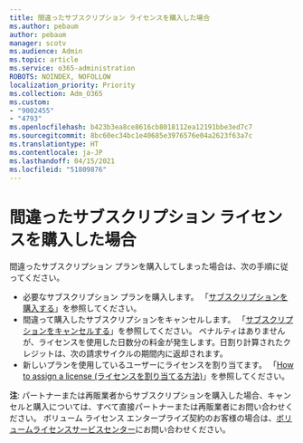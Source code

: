 ```yaml
---
title: 間違ったサブスクリプション ライセンスを購入した場合
ms.author: pebaum
author: pebaum
manager: scotv
ms.audience: Admin
ms.topic: article
ms.service: o365-administration
ROBOTS: NOINDEX, NOFOLLOW
localization_priority: Priority
ms.collection: Adm_O365
ms.custom:
- "9002455"
- "4793"
ms.openlocfilehash: b423b3ea8ce8616cb8018112ea12191bbe3ed7c7
ms.sourcegitcommit: 8bc60ec34bc1e40685e3976576e04a2623f63a7c
ms.translationtype: HT
ms.contentlocale: ja-JP
ms.lasthandoff: 04/15/2021
ms.locfileid: "51809876"
---
```

# <a name="purchased-wrong-subscription-license"></a>間違ったサブスクリプション ライセンスを購入した場合

間違ったサブスクリプション プランを購入してしまった場合は、次の手順に従ってください。

- 必要なサブスクリプション プランを購入します。 「[サブスクリプションを購入する](https://docs.microsoft.com/alchemyinsights/buy-a-subscription-to-office-365-for-business)」を参照してください。
- 間違って購入したサブスクリプションをキャンセルします。 「[サブスクリプションをキャンセルする](https://docs.microsoft.com/alchemyinsights/canceling-your-office-365-subscription)」を参照してください。
ペナルティはありませんが、ライセンスを使用した日数分の料金が発生します。日割り計算されたクレジットは、次の請求サイクルの期間内に返却されます。
- 新しいプランを使用しているユーザーにライセンスを割り当てます。 「[How to assign a license (ライセンスを割り当てる方法)](https://docs.microsoft.com/alchemyinsights/how-to-assign-a-license-to-a-user)」を参照してください。

**注**: パートナーまたは再販業者からサブスクリプションを購入した場合、キャンセルと購入については、すべて直接パートナーまたは再販業者にお問い合わせください。 ボリューム ライセンス エンタープライズ契約のお客様の場合は、[ボリュームライセンスサービスセンター](https://support.microsoft.com/help/4471406/how-to-contact-the-microsoft-volume-licensing-service-center)にお問い合わせください。
